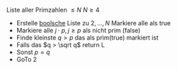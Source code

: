 Liste aller Primzahlen $\leq N$ $N \geq 4$

- Erstelle [boolsche](Warheitswerte(Boolean).md) Liste zu $2,..., N$ Markiere alle als true
- Markiere alle $j\cdot p, j \geq p$ als nicht prim (false)
- Finde kleinste $q>p$ das als prim(true) markiert ist
- Falls das $q > \sqrt q$ return L
- Sonst  $p=q$
- GoTo 2